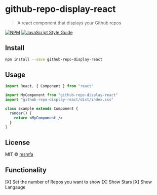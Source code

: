 # github-repo-display-react

> A react component that displays your Github repos

[![NPM](https://img.shields.io/npm/v/github-repo-display-react.svg)](https://www.npmjs.com/package/github-repo-display-react) [![JavaScript Style Guide](https://img.shields.io/badge/code_style-standard-brightgreen.svg)](https://standardjs.com)

## Install

```bash
npm install --save github-repo-display-react
```

## Usage

```jsx
import React, { Component } from "react"

import MyComponent from "github-repo-display-react"
import "github-repo-display-react/dist/index.css"

class Example extends Component {
  render() {
    return <MyComponent />
  }
}
```

## License

MIT © [msmfa](https://github.com/msmfa)

## Functionality

[X] Set the number of Repos you want to show
[X] Show Stars
[X] Show Langauge
